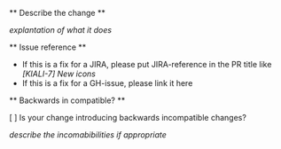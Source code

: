 ** Describe the change **

_explantation of what it does_

** Issue reference **

* If this is a fix for a JIRA, please put JIRA-reference in the PR title like _[KIALI-7] New icons_
* If this is a fix for a GH-issue, please link it here

** Backwards in compatible? **

[ ] Is your change introducing backwards incompatible changes?

_describe the incomabibilities if appropriate_
